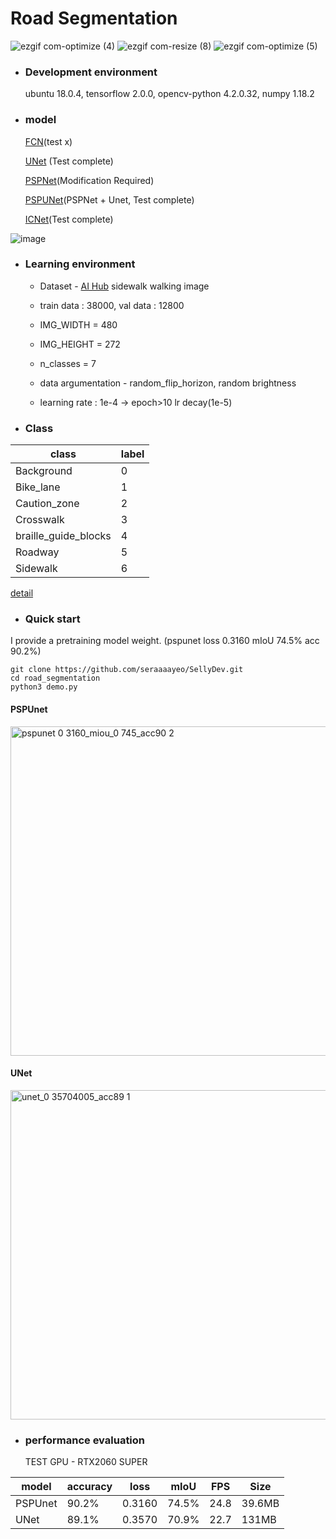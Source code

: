 # Road Segmentation 
 

![ezgif com-optimize (4)](https://user-images.githubusercontent.com/52908154/79999901-73094f80-84f7-11ea-8700-f9777b42c9ad.gif)
![ezgif com-resize (8)](https://user-images.githubusercontent.com/52908154/79999576-0c843180-84f7-11ea-8384-779fe2144cae.gif)
![ezgif com-optimize (5)](https://user-images.githubusercontent.com/52908154/80000480-26724400-84f8-11ea-85f8-b9a9cf5b9215.gif)




* ### Development environment


  ubuntu 18.0.4, tensorflow 2.0.0, opencv-python 4.2.0.32, numpy 1.18.2

* ### model


  [FCN](https://github.com/seraaaayeo/SellyDev/blob/road_segmentation/model/fcn.py)(test x)
  
  [UNet](https://github.com/seraaaayeo/SellyDev/blob/road_segmentation/model/unet.py) (Test complete)
  
   [PSPNet](https://github.com/seraaaayeo/SellyDev/blob/road_segmentation/model/pspnet.py)(Modification Required)
   
   [PSPUNet](https://github.com/seraaaayeo/SellyDev/blob/road_segmentation/model/pspunet.py)(PSPNet + Unet, Test complete) 
   
   [ICNet](https://github.com/seraaaayeo/SellyDev/blob/road_segmentation/model/icnet.py)(Test complete)

![image](https://user-images.githubusercontent.com/52908154/79126562-2a58e480-7ddb-11ea-90ee-0488cffe1ad2.png)


* ### Learning environment

  * Dataset - [AI Hub](http://www.aihub.or.kr/) sidewalk walking image

  * train data : 38000, val data : 12800

  * IMG_WIDTH = 480

  * IMG_HEIGHT = 272

  * n_classes = 7

  * data argumentation - random_flip_horizon, random brightness

  * learning rate : 1e-4  ->  epoch>10 lr decay(1e-5) 

* ### Class

|class|label|
|------|---|
|Background|0|
|Bike_lane|1|
|Caution_zone|2|
|Crosswalk|3|
|braille_guide_blocks|4|
|Roadway|5|
|Sidewalk|6|

[detail](https://github.com/seraaaayeo/SellyDev/blob/road_segmentation/data_loader/data_loader.py)

* ### Quick start 
I provide a pretraining model weight. (pspunet loss 0.3160 mIoU 74.5% acc 90.2%)

```
git clone https://github.com/seraaaayeo/SellyDev.git
cd road_segmentation
python3 demo.py 
```

#### PSPUnet 

<img width="527" alt="pspunet 0 3160_miou_0 745_acc90 2" src="https://user-images.githubusercontent.com/52908154/79119948-908a3b00-7dcc-11ea-990d-ec6c3482f367.png">

#### UNet

<img width="527" alt="unet_0 35704005_acc89 1" src="https://user-images.githubusercontent.com/52908154/79119959-97b14900-7dcc-11ea-98e0-f651eb9ba7d2.png">

* ### performance evaluation


  TEST GPU - RTX2060 SUPER

|model|accuracy|loss|mIoU|FPS|Size|
|------|---|---|---|---|--|
|PSPUnet|90.2%|0.3160|74.5%|24.8|39.6MB|
|UNet|89.1%|0.3570|70.9%|22.7|131MB|
